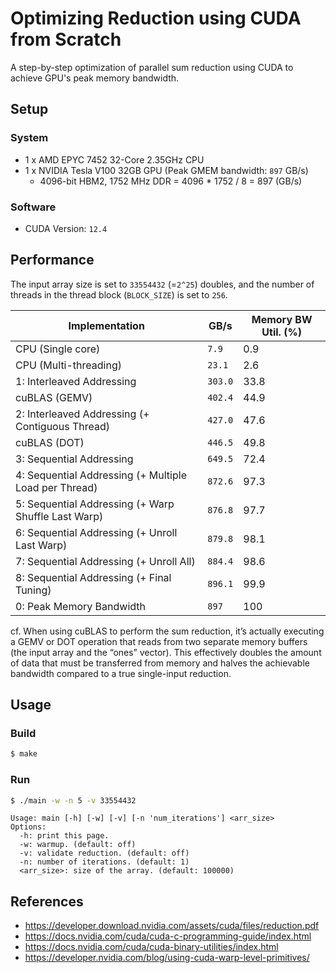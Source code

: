 # Optimizing Reduction using CUDA from Scratch
A step-by-step optimization of parallel sum reduction using CUDA to achieve GPU's peak memory bandwidth.


## Setup
### System
- 1 x AMD EPYC 7452 32-Core 2.35GHz CPU
- 1 x NVIDIA Tesla V100 32GB GPU (Peak GMEM bandwidth: `897` GB/s)
  - 4096-bit HBM2, 1752 MHz DDR = 4096 * 1752 / 8 = 897 (GB/s)

### Software
- CUDA Version: `12.4`


## Performance
The input array size is set to `33554432` (=`2^25`) doubles, and the number of threads in the thread block (`BLOCK_SIZE`) is set to `256`.

Implementation                                         | GB/s        | Memory BW Util. (%)
------------------------------------------------------ | ----------- | --------------------
CPU (Single core)                                      | `7.9`       | 0.9
CPU (Multi-threading)                                  | `23.1`      | 2.6
1: Interleaved Addressing                              | `303.0`     | 33.8
cuBLAS (GEMV)                                          | `402.4`     | 44.9
2: Interleaved Addressing (+ Contiguous Thread)        | `427.0`     | 47.6
cuBLAS (DOT)                                           | `446.5`     | 49.8
3: Sequential Addressing                               | `649.5`     | 72.4
4: Sequential Addressing (+ Multiple Load per Thread)  | `872.6`     | 97.3
5: Sequential Addressing (+ Warp Shuffle Last Warp)    | `876.8`     | 97.7
6: Sequential Addressing (+ Unroll Last Warp)          | `879.8`     | 98.1
7: Sequential Addressing (+ Unroll All)                | `884.4`     | 98.6
8: Sequential Addressing (+ Final Tuning)              | `896.1`     | 99.9
0: Peak Memory Bandwidth                               | `897`       | 100

cf. When using cuBLAS to perform the sum reduction, it’s actually executing a GEMV or DOT operation that reads from two separate memory buffers (the input array and the “ones” vector). This effectively doubles the amount of data that must be transferred from memory and halves the achievable bandwidth compared to a true single-input reduction.


## Usage
### Build
```bash
$ make
```
### Run
```bash
$ ./main -w -n 5 -v 33554432
```
```
Usage: main [-h] [-w] [-v] [-n 'num_iterations'] <arr_size>
Options:
  -h: print this page.
  -w: warmup. (default: off)
  -v: validate reduction. (default: off)
  -n: number of iterations. (default: 1)
  <arr_size>: size of the array. (default: 100000)
```

## References
- https://developer.download.nvidia.com/assets/cuda/files/reduction.pdf
- https://docs.nvidia.com/cuda/cuda-c-programming-guide/index.html
- https://docs.nvidia.com/cuda/cuda-binary-utilities/index.html
- https://developer.nvidia.com/blog/using-cuda-warp-level-primitives/